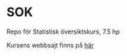 # SOK
Repo för Statistisk översiktskurs, 7.5 hp

Kursens webbsajt finns på [här](https://statisticssu.github.io/SOK/)
